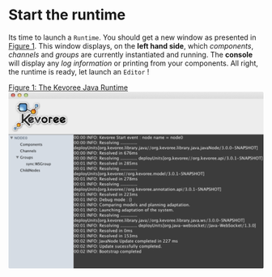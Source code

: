 # Start the runtime

Its time to launch a `Runtime`.
You should get a new window as presented in [Figure 1](#fig-runtime).
This window displays, on the **left hand side**, which *components*, *channels* and *groups* are currently instantiated and running.
The **console** will display any *log information* or printing from your components.
All right, the runtime is ready, let launch an `Editor` !

[Figure 1: The Kevoree Java Runtime](id:fig-runtime)
![runtime](runtime.png)
